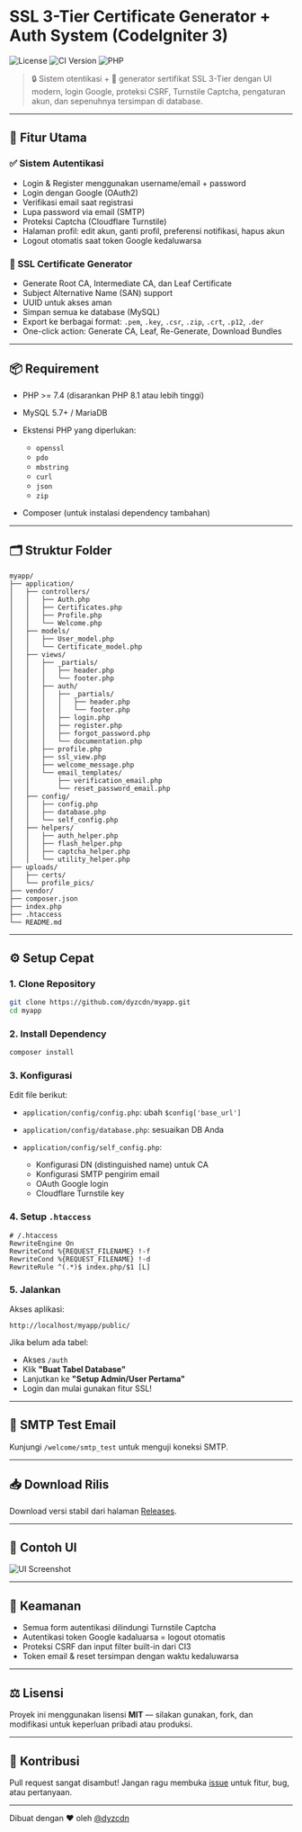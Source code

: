 # SSL 3-Tier Certificate Generator + Auth System (CodeIgniter 3)

![License](https://img.shields.io/badge/license-MIT-blue.svg) ![CI Version](https://img.shields.io/badge/CodeIgniter-3.1.13-red.svg) ![PHP](https://img.shields.io/badge/PHP->=7.4-blue)

> 🔒 Sistem otentikasi + 🔐 generator sertifikat SSL 3-Tier dengan UI modern, login Google, proteksi CSRF, Turnstile Captcha, pengaturan akun, dan sepenuhnya tersimpan di database.

---

## 🚀 Fitur Utama

### ✅ Sistem Autentikasi

* Login & Register menggunakan username/email + password
* Login dengan Google (OAuth2)
* Verifikasi email saat registrasi
* Lupa password via email (SMTP)
* Proteksi Captcha (Cloudflare Turnstile)
* Halaman profil: edit akun, ganti profil, preferensi notifikasi, hapus akun
* Logout otomatis saat token Google kedaluwarsa

### 🔐 SSL Certificate Generator

* Generate Root CA, Intermediate CA, dan Leaf Certificate
* Subject Alternative Name (SAN) support
* UUID untuk akses aman
* Simpan semua ke database (MySQL)
* Export ke berbagai format: `.pem`, `.key`, `.csr`, `.zip`, `.crt`, `.p12`, `.der`
* One-click action: Generate CA, Leaf, Re-Generate, Download Bundles

---

## 📦 Requirement

* PHP >= 7.4 (disarankan PHP 8.1 atau lebih tinggi)
* MySQL 5.7+ / MariaDB
* Ekstensi PHP yang diperlukan:

  * `openssl`
  * `pdo`
  * `mbstring`
  * `curl`
  * `json`
  * `zip`
* Composer (untuk instalasi dependency tambahan)

---

## 🗂 Struktur Folder

```text
myapp/
├── application/
│   ├── controllers/
│   │   ├── Auth.php
│   │   ├── Certificates.php
│   │   ├── Profile.php
│   │   └── Welcome.php
│   ├── models/
│   │   ├── User_model.php
│   │   └── Certificate_model.php
│   ├── views/
│   │   ├── _partials/
│   │   │   ├── header.php
│   │   │   └── footer.php
│   │   ├── auth/
│   │   │   ├── _partials/
│   │   │   │   ├── header.php
│   │   │   │   └── footer.php
│   │   │   ├── login.php
│   │   │   ├── register.php
│   │   │   ├── forgot_password.php
│   │   │   └── documentation.php
│   │   ├── profile.php
│   │   ├── ssl_view.php
│   │   ├── welcome_message.php
│   │   └── email_templates/
│   │       ├── verification_email.php
│   │       └── reset_password_email.php
│   ├── config/
│   │   ├── config.php
│   │   ├── database.php
│   │   └── self_config.php
│   ├── helpers/
│   │   ├── auth_helper.php
│   │   ├── flash_helper.php
│   │   ├── captcha_helper.php
│   │   └── utility_helper.php
├── uploads/
│   ├── certs/
│   └── profile_pics/
├── vendor/
├── composer.json
├── index.php
├── .htaccess
└── README.md
```

---

## ⚙️ Setup Cepat

### 1. Clone Repository

```bash
git clone https://github.com/dyzcdn/myapp.git
cd myapp
```

### 2. Install Dependency

```bash
composer install
```

### 3. Konfigurasi

Edit file berikut:

* `application/config/config.php`: ubah `$config['base_url']`
* `application/config/database.php`: sesuaikan DB Anda
* `application/config/self_config.php`:

  * Konfigurasi DN (distinguished name) untuk CA
  * Konfigurasi SMTP pengirim email
  * OAuth Google login
  * Cloudflare Turnstile key

### 4. Setup `.htaccess`

```apacheconf
# /.htaccess
RewriteEngine On
RewriteCond %{REQUEST_FILENAME} !-f
RewriteCond %{REQUEST_FILENAME} !-d
RewriteRule ^(.*)$ index.php/$1 [L]
```

### 5. Jalankan

Akses aplikasi:

```
http://localhost/myapp/public/
```

Jika belum ada tabel:

* Akses `/auth`
* Klik **"Buat Tabel Database"**
* Lanjutkan ke **"Setup Admin/User Pertama"**
* Login dan mulai gunakan fitur SSL!

---

## 🧪 SMTP Test Email

Kunjungi `/welcome/smtp_test` untuk menguji koneksi SMTP.

---

## 📥 Download Rilis

Download versi stabil dari halaman [Releases](https://github.com/dyzcdn/myapp/releases).

---

## 📸 Contoh UI

![UI Screenshot](https://i.imgur.com/X9iWTIq.png)

---

## 🔐 Keamanan

* Semua form autentikasi dilindungi Turnstile Captcha
* Autentikasi token Google kadaluarsa = logout otomatis
* Proteksi CSRF dan input filter built-in dari CI3
* Token email & reset tersimpan dengan waktu kedaluwarsa

---

## ⚖️ Lisensi

Proyek ini menggunakan lisensi **MIT** — silakan gunakan, fork, dan modifikasi untuk keperluan pribadi atau produksi.

---

## 🙌 Kontribusi

Pull request sangat disambut! Jangan ragu membuka [issue](https://github.com/dyzcdn/myapp/issues) untuk fitur, bug, atau pertanyaan.

---

Dibuat dengan ❤ oleh [@dyzcdn](https://github.com/dyzcdn)
